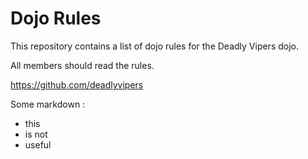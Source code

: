 Dojo Rules
==========

This repository contains a list of dojo rules for the Deadly Vipers dojo.

All members should read the rules.

https://github.com/deadlyvipers

Some markdown :
* this
* is not
* useful
